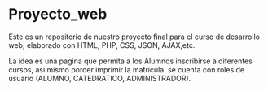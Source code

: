 # Proyecto_web
Este es un repositorio de nuestro proyecto final para el curso de desarrollo web, elaborado con HTML, PHP, CSS, JSON, AJAX,etc.

La idea es una pagina que permita a los Alumnos inscribirse a diferentes cursos, asi mismo porder imprimir la matricula. se cuenta con roles de usuario (ALUMNO, CATEDRATICO, ADMINISTRADOR).
